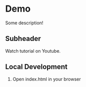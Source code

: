 # Demo

Some description! 

## Subheader

Watch tutorial on Youtube.

## Local Development

1. Open index.html in your browser